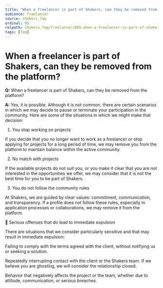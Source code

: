 ```yaml
---
title: "When a freelancer is part of Shakers, can they be removed from the platform?"
audience: freelancer
source: shakers_faq
ordinal: 95
relpath: shakers_faq/freelancer/095-when-a-freelancer-is-part-of-shakers-can-they-be-removed-from-the-platform.md
tags: [faq]
---
```


# When a freelancer is part of Shakers, can they be removed from the platform?

**Q:** When a freelancer is part of Shakers, can they be removed from the platform?

**A:** Yes, it is possible. Although it is not common, there are certain scenarios in which we may decide to pause or terminate your participation in the community. Here are some of the situations in which we might make that decision:

1. You stop working on projects

If you decide that you no longer want to work as a freelancer or stop applying for projects for a long period of time, we may remove you from the platform to maintain balance within the active community.

2. No match with projects

If the available projects do not suit you, or you make it clear that you are not interested in the opportunities we offer, we may consider that it is not the best time for you to be part of Shakers.

3. You do not follow the community rules

At Shakers, we are guided by clear values: commitment, communication, and transparency. If a profile does not follow these rules, especially in application processes or collaborations, we may remove it from the platform.

🚨 Serious offenses that do lead to immediate expulsion

There are situations that we consider particularly sensitive and that may result in immediate expulsion:

Failing to comply with the terms agreed with the client, without notifying us or seeking a solution.

Repeatedly interrupting contact with the client or the Shakers team. If we believe you are ghosting, we will consider the relationship closed.

Behavior that negatively affects the project or the team, whether due to attitude, communication, or serious breaches.
